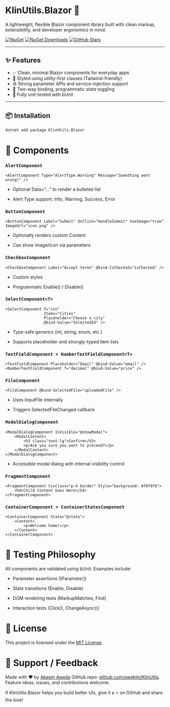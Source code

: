 # KlinUtils.Blazor 🧩

A lightweight, flexible Blazor component library built with clean markup, extensibility, and developer ergonomics in mind.

[![NuGet](https://img.shields.io/nuget/v/KlinUtils.Blazor.svg)](https://www.nuget.org/packages/KlinUtils.Blazor)
[![NuGet Downloads](https://img.shields.io/nuget/dt/KlinUtils.Blazor.svg)](https://www.nuget.org/packages/KlinUtils.Blazor)
[![GitHub Stars](https://img.shields.io/github/stars/aweklin/KlinUtils?style=social)](https://github.com/aweklin/KlinUtils)

---

## ✨ Features

- ✅ Clean, minimal Blazor components for everyday apps
- 🎨 Styled using utility-first classes (Tailwind-friendly)
- ⚙️ Strong parameter APIs and service-injection support
- 🔄 Two-way binding, programmatic state toggling
- 🧪 Fully unit-tested with bUnit

---

## 📦 Installation

```bash
dotnet add package KlinUtils.Blazor
```

# 🚀 Components

### `AlertComponent`

```
<AlertComponent Type="AlertType.Warning" Message="Something went wrong!" />
```

- Optional Data="..." to render a bulleted list

- Alert Type support: Info, Warning, Success, Error

### `ButtonComponent`

```
<ButtonComponent Label="Submit" OnClick="HandleSubmit" UseImage="true" ImageUrl="icon.png" />
```

- Optionally renders custom Content

- Can show image/icon via parameters

### `CheckboxComponent`

```
<CheckboxComponent Label="Accept terms" @bind-IsChecked="isChecked" />
```

- Custom styles

- Programmatic Enable() / Disable()

### `SelectComponent<T>`

```
<SelectComponent T="int"
                 Items="Cities"
                 Placeholder="Choose a city"
                 @bind-Value="SelectedId" />
```

- Type-safe generics (int, string, enum, etc.)

- Supports placeholder and strongly-typed item lists

### `TextFieldComponent + NumberTextFieldComponent<T>`

```
<TextFieldComponent Placeholder="Email" @bind-Value="email" />
<NumberTextFieldComponent T="decimal" @bind-Value="price" />
```

### `FileComponent`

```
<FileComponent @bind-SelectedFile="uploadedFile" />
```

- Uses InputFile internally

- Triggers SelectedFileChanged callback

### `ModalDialogComponent`

```
<ModalDialogComponent IsVisible="@showModal">
    <ModalContent>
        <h3 class="text-lg">Confirm</h3>
        <p>Are you sure you want to proceed?</p>
    </ModalContent>
</ModalDialogComponent>
```

- Accessible modal dialog with internal visibility control

### `FragmentComponent`

```
<FragmentComponent CssClass="p-4 border" Style="background: #f0f0f0">
    <h4>Child Content Goes Here</h4>
</FragmentComponent>
```

### `ContainerComponent + ContainerStatesComponent`

```
<ContainerComponent State="@state">
    <Content>
        <p>Welcome home!</p>
    </Content>
</ContainerComponent>
```

# 🧪 Testing Philosophy

All components are validated using bUnit. Examples include:

- Parameter assertions ([Parameter])

- State transitions (Enable, Disable)

- DOM rendering tests (MarkupMatches, Find)

- Interaction tests (Click(), ChangeAsync())

# 📄 License

This project is licensed under the [MIT License](https://github.com/aweklin/KlinUtils?tab=MIT-1-ov-file#readme).

# 💬 Support / Feedback

Made with ❤️ by [Akeem Aweda](https://github.com/aweklin) GitHub repo: [github.com/aweklin/KlinUtils](github.com/aweklin/KlinUtils). Feature ideas, issues, and contributions welcome.

If KlinUtils.Blazor helps you build better UIs, give it a ⭐ on GitHub and share the love!

